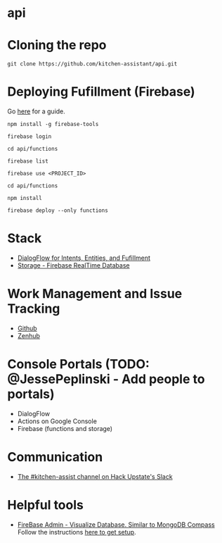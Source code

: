 # api

# Cloning the repo
`git clone https://github.com/kitchen-assistant/api.git`

# Deploying Fufillment (Firebase)
Go [here](https://developers.google.com/actions/dialogflow/deploy-fulfillment) for a guide.

`npm install -g firebase-tools`

`firebase login`

`cd api/functions`

`firebase list`

`firebase use <PROJECT_ID>`

`cd api/functions`

`npm install`

`firebase deploy --only functions`

# Stack
- [DialogFlow for Intents, Entities, and Fufillment](https://dialogflow.com/)
- [Storage - Firebase RealTime Database](https://firebase.google.com/products/realtime-database/)

# Work Management and Issue Tracking
- [Github](https://github.com/kitchen-assistant)
- [Zenhub](https://app.zenhub.com/workspace/o/kitchen-assistant/api/boards?repos=109394210,109394179,109862493,109733527)

# Console Portals (TODO: @JessePeplinski - Add people to portals)
- DialogFlow
- Actions on Google Console
- Firebase (functions and storage)

# Communication 
- [The #kitchen-assist channel on Hack Upstate's Slack](http://huslack.herokuapp.com/)

# Helpful tools
- [FireBase Admin - Visualize Database. Similar to MongoDB Compass](https://firebaseadmin.com/)
Follow the instructions [here to get setup](http://docs.codefoxes.com/firebase-admin/).